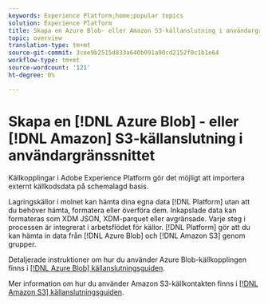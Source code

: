 ```yaml
---
keywords: Experience Platform;home;popular topics
solution: Experience Platform
title: Skapa en Azure Blob- eller Amazon S3-källanslutning i användargränssnittet
topic: overview
translation-type: tm+mt
source-git-commit: 3cee9b2515d833a640b091a90cd2152f0c1b1e64
workflow-type: tm+mt
source-wordcount: '121'
ht-degree: 0%

---
```



# Skapa en [!DNL Azure Blob] - eller [!DNL Amazon] S3-källanslutning i användargränssnittet

Källkopplingar i Adobe Experience Platform gör det möjligt att importera externt källkodsdata på schemalagd basis.

Lagringskällor i molnet kan hämta dina egna data [!DNL Platform] utan att du behöver hämta, formatera eller överföra dem. Inkapslade data kan formateras som XDM JSON, XDM-parquet eller avgränsade. Varje steg i processen är integrerat i arbetsflödet för källor. [!DNL Platform] gör att du kan hämta in data från [!DNL Azure Blob] och [!DNL Amazon S3] genom grupper.

Detaljerade instruktioner om hur du använder Azure Blob-källkopplingen finns i [[!DNL Azure Blob] källanslutningsguiden](./blob.md).

Mer information om hur du använder Amazon S3-källkontakten finns i [[!DNL Amazon S3] källanslutningsguiden](./blob.md).
